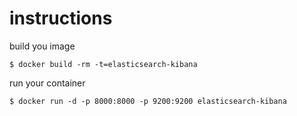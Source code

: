 # **instructions** 

build you image

`$ docker build -rm -t=elasticsearch-kibana
`

run your container

`$ docker run -d -p 8000:8000 -p 9200:9200 elasticsearch-kibana
`